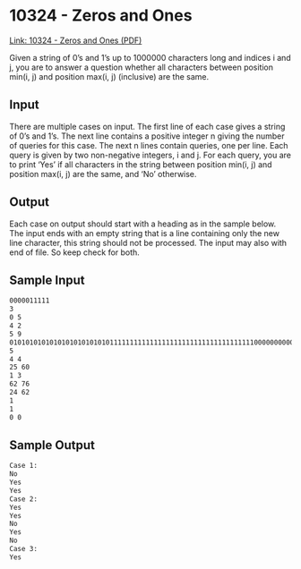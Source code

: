 # 10324 - Zeros and Ones
[Link: 10324 - Zeros and Ones (PDF) ](https://onlinejudge.org/external/103/10324.pdf)

Given a string of 0’s and 1’s up to 1000000 characters long and indices i and j, you are to answer a question whether all characters between position min(i, j) and position max(i, j) (inclusive) are the same.

## Input
There are multiple cases on input. The first line of each case gives a string of 0’s and 1’s. The next line contains a positive integer n giving the number of queries for this case. The next n lines contain queries, one per line. Each query is given by two non-negative integers, i and j. For each query, you are to print ‘Yes’ if all characters in the string between position min(i, j) and position max(i, j) are the same, and ‘No’ otherwise.

## Output
Each case on output should start with a heading as in the sample below. The input ends with an empty string that is a line containing only the new line character, this string should not be processed. The input may also with end of file. So keep check for both.

## Sample Input
```bash
0000011111
3
0 5
4 2
5 9
01010101010101010101010101111111111111111111111111111111111110000000000000000
5
4 4
25 60
1 3
62 76
24 62
1
1
0 0
```

## Sample Output
```bash
Case 1:
No
Yes
Yes
Case 2:
Yes
Yes
No
Yes
No
Case 3:
Yes
```
